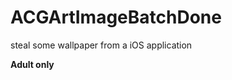 ACGArtImageBatchDone
====================

steal some wallpaper from a iOS application

**Adult only**
